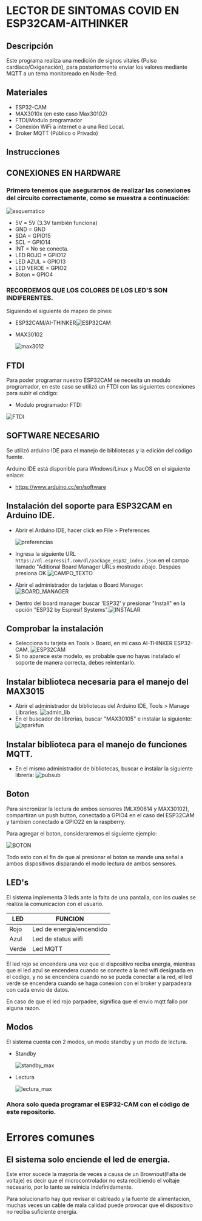 # **LECTOR DE SINTOMAS COVID EN ESP32CAM-AITHINKER**
## **Descripción**
Este programa realiza una medición de signos vitales (Pulso cardiaco/Oxigenación), para posteriormente enviar los valores mediante MQTT a un tema monitoreado en Node-Red.
## **Materiales**
- ESP32-CAM
- MAX3010x (en este caso Max30102)
- FTDI/Modulo programador
- Conexión WiFi a internet o a una Red Local.
- Broker MQTT (Público o Privado)
## **Instrucciones** ##
## **CONEXIONES EN HARDWARE** ##
### Primero tenemos que asegurarnos de realizar las conexiones del circuito correctamente, como se muestra a continuación:

![esquematico](imagenes/ESP32CAM+MAX30102.png)

  - 5V = 5V (3.3V también funciona)
  - GND = GND
  - SDA = GPIO15
  - SCL = GPIO14
  - INT = No se conecta.
  - LED ROJO = GPIO12
  - LED AZUL = GPIO13
  - LED VERDE = GPIO2
  - Boton = GPIO4
### RECORDEMOS QUE LOS COLORES DE LOS LED'S SON INDIFERENTES.
Siguiendo el siguiente de mapeo de pines:
- ESP32CAM/AI-THINKER![ESP32CAM](imagenes/esp32cam_pinout.png)
- MAX30102

  ![max3012](imagenes/max30102_pinout.jpg)
## FTDI 
Para poder programar nuestro ESP32CAM se necesita un modulo programador, en este caso se utilizó un FTDI con las siguientes conexiones para subir el código:

- Modulo programador FTDI

![FTDI](imagenes/programar.png)
## SOFTWARE NECESARIO ##
Se utilizó arduino IDE para el manejo de bibliotecas y la edición del código fuente.

Arduino IDE está disponible para Windows/Linux y MacOS en el siguiente enlace:
- https://www.arduino.cc/en/software

## Instalación del soporte para ESP32CAM en Arduino IDE. ##
- Abrir el Arduino IDE, hacer click en File > Preferences 
  
  ![preferencias](imagenes/arduino-ide-open-preferences.png)
- Ingresa la siguiente URL `https://dl.espressif.com/dl/package_esp32_index.json` en el campo llamado "Aditional Board Manager URLs mostrado abajo. Despúes presiona OK.![CAMPO_TEXTO](imagenes/board.png)
- Abrir el administrador de tarjetas o Board Manager. ![BOARD_MANAGER](imagenes/a2boardmanager.png)
- Dentro del board manager buscar 'ESP32' y presionar "Install" en la opción "ESP32 by Espresif Systems".![INSTALAR](imagenes/install.png)
## Comprobar la instalación ##
- Selecciona tu tarjeta en Tools > Board, en mi caso AI-THINKER ESP32-CAM. ![ESP32CAM](imagenes/Screenshot_20220203_161506.png)
- Si no aparece este modelo, es probable que no hayas instalado el soporte de manera correcta, debes reintentarlo.
## Instalar biblioteca necesaria para el manejo del MAX3015
- Abrir el administrador de bibliotecas del Arduino IDE, Tools > Manage Libraries. ![admin_lib](imagenes/librerias.png)
- En el buscador de librerias, buscar "MAX30105" e instalar la siguiente: ![sparkfun](imagenes/sparkfun.png)
## Instalar biblioteca para el manejo de funciones MQTT.
- En el mismo administrador de bibliotecas, buscar e instalar la siguiente librería: ![pubsub](imagenes/pubsubclient.png)
## Boton
Para sincronizar la lectura de ambos sensores (MLX90614 y MAX30102), compartiran un push button, conectado a GPIO4 en el caso del ESP32CAM y tambien conectado a GPIO22 en la raspberry.

Para agregar el boton, consideraremos el siguiente ejemplo:

![BOTON](imagenes/BOTONESP32CAM-RASPBERRY.png)

Todo esto con el fin de que al presionar el boton se mande una señal a ambos dispositivos disparando el modo lectura de ambos sensores.
## LED's
El sistema implementa 3 leds ante la falta de una pantalla, con los cuales se realiza la comunicacion con el usuario.

|LED|FUNCION|
|---|-------|
|Rojo|Led de energia/encendido|
|Azul|Led de status wifi|
|Verde|Led MQTT|

El led rojo se encendera una vez que el dispositivo reciba energia, mientras que el led azul se encendera cuando se conecte a la red wifi designada en el codigo, y no se encendera cuando no se pueda conectar a la red, el led verde se encendera cuando se haga conexion con el broker y parpadeara con cada envio de datos.

En caso de que el led rojo parpadee, significa que el envio mqtt fallo por alguna razon.
## Modos
El sistema cuenta con 2 modos, un modo standby y un modo de lectura.
- Standby
  
  ![standby_max](imagenes/standby_max.gif)
- Lectura
  
  ![lectura_max](imagenes/lectura_max.gif)
### Ahora solo queda programar el ESP32-CAM con el código de este repositorio.
# Errores comunes
## El sistema solo enciende el led de energia.
Este error sucede la mayoria de veces a causa de un Brownout(Falta de voltaje) es decir que el microcontrolador no esta recibiendo el voltaje necesario, por lo tanto se reinicia indefinidamente.

Para solucionarlo hay que revisar el cableado y la fuente de alimentacion, muchas veces un cable de mala calidad puede provocar que el dispositivo no reciba suficiente energia.